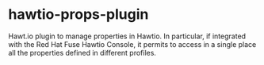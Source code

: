 # hawtio-props-plugin
Hawt.io plugin to manage properties in Hawtio.
In particular, if integrated with the Red Hat Fuse Hawtio Console, it permits to access in a single place all the properties defined in different profiles.

